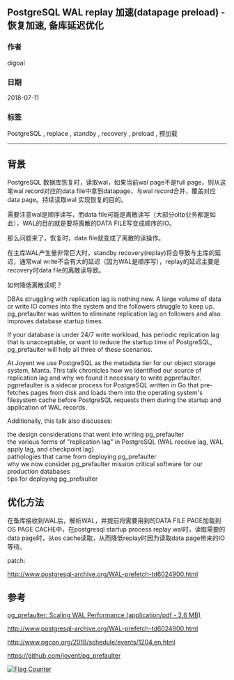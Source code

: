 ## PostgreSQL WAL replay 加速(datapage preload) - 恢复加速, 备库延迟优化  
                                                               
### 作者                                                               
digoal                                                               
                                                               
### 日期                                                               
2018-07-11                                                             
                                                               
### 标签                                                               
PostgreSQL , replace , standby , recovery , preload , 预加载     
                                                               
----                                                               
                                                               
## 背景	    
PostgreSQL 数据库恢复时，读取wal，如果当前wal page不是full page，则从这笔wal record对应的data file中拿到datapage，与wal record合并，覆盖对应data page。持续读取wal 实现恢复的目的。  
  
需要注意wal是顺序读写，而data file可能是离散读写（大部分oltp业务都是如此），WAL的目的就是要将离散的DATA FILE写变成顺序的IO。  
  
那么问题来了，恢复时，data file就变成了离散的读操作。   
  
在主库WAL产生量非常巨大时，standby recovery(replay)将会导致与主库的延迟，通常wal write不会有大的延迟（因为WAL是顺序写），replay的延迟主要是recovery时data file的离散读导致。  
  
如何降低离散读呢？  
  
  
DBAs struggling with replication lag is nothing new. A large volume of data or write IO comes into the system and the followers struggle to keep up. pg_prefaulter was written to eliminate replication lag on followers and also improves database startup times.  
  
If your database is under 24/7 write workload, has periodic replication lag that is unacceptable, or want to reduce the startup time of PostgreSQL, pg_prefaulter will help all three of these scenarios.  
  
At Joyent we use PostgreSQL as the metadata tier for our object storage system, Manta. This talk chronicles how we identified our source of replication lag and why we found it necessary to write pgprefaulter. pgprefaulter is a sidecar process for PostgreSQL written in Go that pre-fetches pages from disk and loads them into the operating system's filesystem cache before PostgreSQL requests them during the startup and application of WAL records.  
  
Additionally, this talk also discusses:  
  
the design considerations that went into writing pg_prefaulter  
the various forms of "replication lag" in PostgreSQL (WAL receive lag, WAL apply lag, and checkpoint lag)  
pathologies that came from deploying pg_prefaulter  
why we now consider pg_prefaulter mission critical software for our production databases  
tips for deploying pg_prefaulter  
  
## 优化方法  
在备库接收到WAL后，解析WAL，并提前将需要用到的DATA FILE PAGE加载到OS PAGE CACHE中，在postgresql startup process replay wal时，读取需要的data page时，从os cache读取，从而降低replay时因为读取data page带来的IO等待。  
  
patch:  
  
http://www.postgresql-archive.org/WAL-prefetch-td6024900.html  
  
## 参考  
[pg_prefaulter: Scaling WAL Performance (application/pdf - 2.6 MB)](20180711_03_pdf_001.pdf)  
  
http://www.postgresql-archive.org/WAL-prefetch-td6024900.html  
  
http://www.pgcon.org/2018/schedule/events/1204.en.html  
  
https://github.com/joyent/pg_prefaulter  
  
    
  
<a rel="nofollow" href="http://info.flagcounter.com/h9V1"  ><img src="http://s03.flagcounter.com/count/h9V1/bg_FFFFFF/txt_000000/border_CCCCCC/columns_2/maxflags_12/viewers_0/labels_0/pageviews_0/flags_0/"  alt="Flag Counter"  border="0"  ></a>  
  
